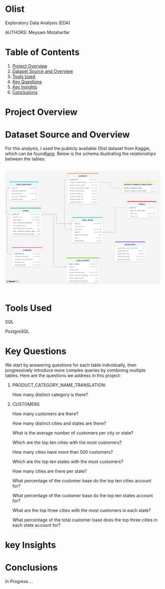 Olist
================================================

Exploratory Data Analysis (EDA)

AUTHORS: Meysam Motaharfar 

# Table of Contents
1. [Project Overview](#Project-Overview)
2. [Dataset Source and Overview](#Dataset-Source-And-Overview)
3. [Tools Used](#Tools-Used)
4. [Key Questions](#Key-Questions)
5. [Key Insights](#Key-Insights)
6. [Conclusions](#Conclusions)

# Project Overview

# Dataset Source and Overview

For this analysis, I used the publicly available Olist dataset from Kaggle, which can be found[here](https://www.kaggle.com/datasets/olistbr/brazilian-ecommerce). Below is the schema illustrating the relationships between the tables:

</br>
<div style="text-align: center;">
    <img width="1000" alt="Metrics" src="Data Base Diagram.png"> <!-- Increased width -->
</div>
</br>

# Tools Used

SQL

PostgreSQL

# Key Questions

We start by answering questions for each table individually, then progressively introduce more complex queries by combining multiple tables. Here are the questions we address in this project:

1) PRODUCT_CATEGORY_NAME_TRANSLATION:
   
   How many distinct category is there?

2) CUSTOMERS

   How many customers are there?
    
   How many distinct cities and states are there?
    
   What is the average number of customers per city or state?
    
   Which are the top ten cities with the most customers?
    
   How many cities have more than 500 customers?
    
   Which are the top ten states with the most customers?
    
   How many cities are there per state?
    
   What percentage of the customer base do the top ten cities account for?
    
   What percentage of the customer base do the top ten states account for?
    
   What are the top three cities with the most customers in each state?
    
   What percentage of the total customer base does the top three cities in each state account for?

# key Insights

# Conclusions

In Progress ...
